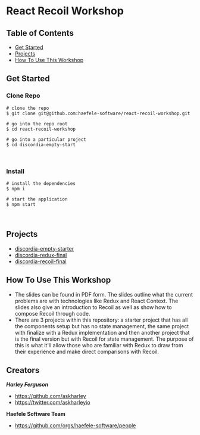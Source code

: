 # React Recoil Workshop

## Table of Contents
* [Get Started](#get-started)
* [Projects](#projects)
* [How To Use This Workshop](#how-to-use-this-workshop)
​
## Get Started

### Clone Repo
```
# clone the repo
$ git clone git@github.com:haefele-software/react-recoil-workshop.git
​
# go into the repo root
$ cd react-recoil-workshop
​
# go into a particular project
$ cd discordia-empty-start
```
​
### Install
```
# install the dependencies
$ npm i
​
# start the application
$ npm start
```
​
## Projects

* [discordia-empty-starter](https://github.com/haefele-software/react-recoil-workshop/tree/master/discordia-empty-start)
* [discordia-redux-final](https://github.com/haefele-software/react-recoil-workshop/tree/master/discordia-redux-final)
* [discordia-recoil-final](https://github.com/haefele-software/react-recoil-workshop/tree/master/discordia-recoil-final)
​
​
## How To Use This Workshop
- The slides can be found in PDF form. The slides outline what the current problems are with technologies like Redux and React Context. The slides also give an introduction to Recoil as well as show how to compose Recoil through code.
- There are 3 projects within this repository: a starter project that has all the components setup but has no state management, the same project with finalize with a Redux implementation and then another project that is the final version but with Recoil for state management. The purpose of this is what it'll allow those who are familiar with Redux to draw from their experience and make direct comparisons with Recoil.

## Creators

***Harley Ferguson***
* <https://github.com/askharley>
* <https://twitter.com/askharleyio>

**Haefele Software Team**
* <https://github.com/orgs/haefele-software/people>